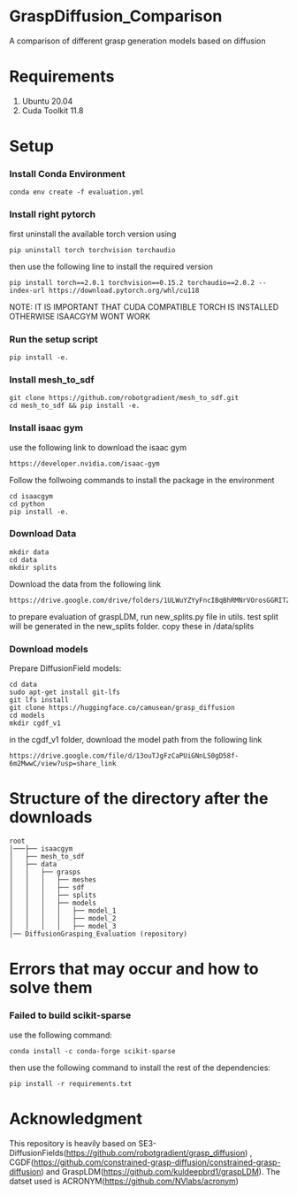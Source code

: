 # GraspDiffusion_Comparison
A comparison of different grasp generation models based on diffusion

# Requirements
1) Ubuntu 20.04
2) Cuda Toolkit 11.8

# Setup
### Install Conda Environment

```
conda env create -f evaluation.yml
```

### Install right pytorch
first uninstall the available torch version using 
```
pip uninstall torch torchvision torchaudio 
```
then use the following line to install the required version 
```
pip install torch==2.0.1 torchvision==0.15.2 torchaudio==2.0.2 --index-url https://download.pytorch.org/whl/cu118 
```
NOTE: IT IS IMPORTANT THAT CUDA COMPATIBLE TORCH IS INSTALLED OTHERWISE ISAACGYM WONT WORK

### Run the setup script
```
pip install -e.
```

### Install mesh_to_sdf 
```
git clone https://github.com/robotgradient/mesh_to_sdf.git 
cd mesh_to_sdf && pip install -e.
```

### Install isaac gym
use the following link to download the isaac gym
```
https://developer.nvidia.com/isaac-gym
```

Follow the follwoing commands to install the package in the environment
```
cd isaacgym 
cd python 
pip install -e.
```
### Download Data
```
mkdir data 
cd data 
mkdir splits 
```
Download the data from the following link
```
https://drive.google.com/drive/folders/1ULWuYZYyFncIBqBhRMNrVOrosGGRITZU
```
to prepare evaluation of graspLDM, run new_splits.py file in utils. test split will be generated in the new_splits folder. copy these in /data/splits

### Download models
Prepare DiffusionField models:
```
cd data
sudo apt-get install git-lfs
git lfs install
git clone https://huggingface.co/camusean/grasp_diffusion
cd models
mkdir cgdf_v1
```
in the cgdf_v1 folder, download the model path from the following link
```
https://drive.google.com/file/d/13ouTJgFzCaPUiGNnLS0gD58f-6m2MwwC/view?usp=share_link
```

# Structure of the directory after the downloads
```
root 
│───├── isaacgym 
│   ├── mesh_to_sdf 
│   ├── data 
│   │   ├── grasps 
│   │   │   ├── meshes 
│   │   │   ├── sdf 
│   │   │   ├── splits 
│   │   │   ├── models 
│   │   │   │   ├── model_1 
│   │   │   │   ├── model_2 
│   │   │   │   ├── model_3 
│── DiffusionGrasping_Evaluation (repository)
```

# Errors that may occur and how to solve them
### Failed to build scikit-sparse
use the following command: 
```
conda install -c conda-forge scikit-sparse 
```
then use the following command to install the rest of the dependencies: 
```
pip install -r requirements.txt
```
# Acknowledgment

This repository is heavily based on SE3-DiffusionFields(https://github.com/robotgradient/grasp_diffusion) , CGDF(https://github.com/constrained-grasp-diffusion/constrained-grasp-diffusion) and GraspLDM(https://github.com/kuldeepbrd1/graspLDM). The datset used is ACRONYM(https://github.com/NVlabs/acronym)
